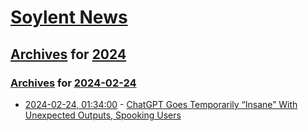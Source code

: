 # [Soylent News](../../../README.md)

## [Archives](../../index.md) for [2024](../index.md)

### [Archives](../../index.md) for [2024-02-24](index.md)

* [2024-02-24, 01:34:00](https://soylentnews.org/article.pl?sid=24/02/23/0434209&from=rss) - [ChatGPT Goes Temporarily “Insane” With Unexpected Outputs, Spooking Users](https://soylentnews.org/article.pl?sid=24/02/23/0434209&from=rss)
